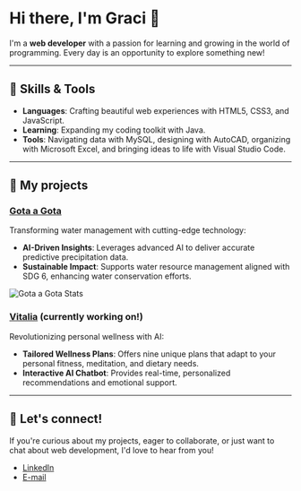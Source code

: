 # Hi there, I'm Graci 🌷

I'm a **web developer** with a passion for learning and growing in the world of programming. Every day is an opportunity to explore something new!

---

## 🍓 Skills & Tools
- **Languages**: Crafting beautiful web experiences with HTML5, CSS3, and JavaScript.
- **Learning**: Expanding my coding toolkit with Java.
- **Tools**: Navigating data with MySQL, designing with AutoCAD, organizing with Microsoft Excel, and bringing ideas to life with Visual Studio Code.

---

## 🌻 My projects

### [Gota a Gota](https://github.com/gracimarch/gota-a-gota)
Transforming water management with cutting-edge technology:
- **AI-Driven Insights**: Leverages advanced AI to deliver accurate predictive precipitation data.
- **Sustainable Impact**: Supports water resource management aligned with SDG 6, enhancing water conservation efforts.

![Gota a Gota Stats](https://github.com/gracimarch/gracimarch/assets/136918669/4610f062-45d3-4939-a522-935a86dc4bcc)

### [Vitalia](https://github.com/gracimarch/Vitalia) (currently working on!)
Revolutionizing personal wellness with AI:
- **Tailored Wellness Plans**: Offers nine unique plans that adapt to your personal fitness, meditation, and dietary needs.
- **Interactive AI Chatbot**: Provides real-time, personalized recommendations and emotional support.

---

## 🧁 Let's connect!

If you're curious about my projects, eager to collaborate, or just want to chat about web development, I'd love to hear from you!

- [LinkedIn](https://www.linkedin.com/in/gracimarch/)
- [E-mail](mailto:gracianamarch1@gmail.com)
